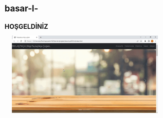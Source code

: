 # basar-l-
<h2>HOŞGELDİNİZ</h2>

<p><img align="right" src="https://github.com/darahta/basar-l-/blob/main/giphy.gif"/></p>
